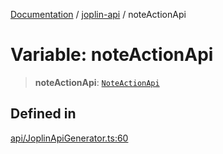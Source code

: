 [Documentation](../../packages.md) / [joplin-api](../index.md) / noteActionApi

# Variable: noteActionApi

> **noteActionApi**: [`NoteActionApi`](../classes/NoteActionApi.md)

## Defined in

[api/JoplinApiGenerator.ts:60](https://github.com/rxliuli/joplin-utils/blob/485409801cf7c952cfefe9e29020115fe6abec36/packages/joplin-api/src/api/JoplinApiGenerator.ts#L60)
